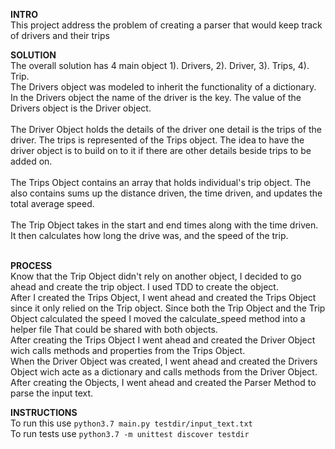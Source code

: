 **INTRO**<br/>
This project address the problem of creating a parser that would keep track of drivers and their trips</br>

**SOLUTION**<br/>
The overall solution has 4 main object 1). Drivers, 2). Driver, 3). Trips, 4). Trip.<br/>
The Drivers object was modeled to inherit the functionality of a dictionary. In the Drivers object the name of the
 driver is the key. The value of the Drivers object is the Driver object.
 <br/>
 <br/>
 The Driver Object holds the details of the driver one detail is the trips of the driver. The trips is represented
 of the Trips object. The idea to have the driver object is to build on to it if there are other details beside trips to be added on.<br/>
 <br/>
 The Trips Object contains an array that holds individual's trip object. The also contains sums up the distance driven,
 the time driven, and updates the total average speed.<br/>
 <br/>
 The Trip Object takes in the start and end times along with the time driven. It then calculates how long the drive was,
 and the speed of the trip.
 <br/>
 <br/>
 
 **PROCESS**<br/>
Know that the Trip Object didn't rely on another object, I decided to go ahead and create the trip object. 
I used TDD to create the object.<br/>
After I created the Trips Object, I went ahead and created the Trips Object since it only relied on the Trip object.
Since both the Trip Object and the Trip Object calculated the speed I moved the calculate_speed method into a helper file
That could be shared with both objects.<br/> 
After creating the Trips Object I went ahead and created the Driver Object wich calls methods and properties from
the Trips Object.<br/>
When the Driver Object was created, I went ahead and created the Drivers Object wich acte as a dictionary and calls
methods from the Driver Object.<br/>
After creating the Objects, I went ahead and created the Parser Method to parse the input text.

**INSTRUCTIONS**<br/>
To run this use ```python3.7 main.py testdir/input_text.txt```<br/> 
To run tests use ```python3.7 -m unittest discover testdir```

 
 
 
 